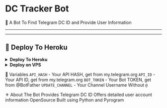 # DC Tracker Bot

🤖 A Bot To Find Telegram DC ID and Provide User Information

---

 
---

## 🚀 Deploy To Heroku

<details><summary><b>Deploy To Heroku</b></summary>
<p>
<br>
<a href="https://heroku.com/deploy?template=https://github.com/BXBotz/DC-Tracker">
  <img src="https://www.herokucdn.com/deploy/button.svg" alt="Deploy">
</a>
</p>
</details>

<details>
  <summary><b>Deploy on VPS</b></summary>
<br/>

```
git clone https://github.com/BXBotz/DC-Tracker
cd DC-Tracker-Bot
pip3 install -r requirements.txt
# Set up environment variables
python3 main.py
```

</details>

🔧 Variables
`API_HASH` - Your API HASH, get from my.telegram.org
`API_ID` - Your API ID, get from my.telegram.org
`BOT_TOKEN` - Your Bot TOKEN, get from @BotFather
`UPDATE_CHANNEL` - Your Channel Username Without `@`

⚜️ About The Bot
Provides Telegram DC ID
Offers detailed user account information
OpenSource
Built using Python and Pyrogram
